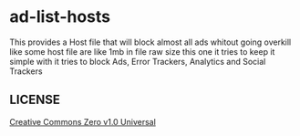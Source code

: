 # ad-list-hosts

This provides a Host file that will block almost all ads whitout going overkill like some host file are like 1mb in file raw size
this one it tries to keep it simple with it tries to block  Ads, Error Trackers, Analytics and Social Trackers

## LICENSE
[Creative Commons Zero v1.0 Universal](https://github.com/Brandonbr1/ad-list-hosts/blob/main/LICENSE)
